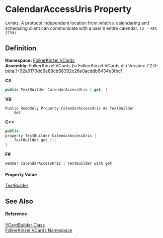 # CalendarAccessUris Property


`CAPURI`: A protocol independent location from which a calendaring and scheduling client can communicate with a user's entire calendar. `(3 - RFC 2739)`



## Definition
**Namespace:** <a href="67dce261-ab8f-dd0a-4c0c-bc2633c1719e.md">FolkerKinzel.VCards</a>  
**Assembly:** FolkerKinzel.VCards (in FolkerKinzel.VCards.dll) Version: 7.2.0-beta.1+92a9170dd6e89cb66392c26e0acddb6434e3fbc1

**C#**
``` C#
public TextBuilder CalendarAccessUris { get; }
```
**VB**
``` VB
Public ReadOnly Property CalendarAccessUris As TextBuilder
	Get
```
**C++**
``` C++
public:
property TextBuilder CalendarAccessUris {
	TextBuilder get ();
}
```
**F#**
``` F#
member CalendarAccessUris : TextBuilder with get
```



#### Property Value
<a href="d749aa8e-5dcf-fbeb-deb6-cd9d032fb67c.md">TextBuilder</a>

## See Also


#### Reference
<a href="4254b25b-c39b-3224-d22e-0072642cabb3.md">VCardBuilder Class</a>  
<a href="67dce261-ab8f-dd0a-4c0c-bc2633c1719e.md">FolkerKinzel.VCards Namespace</a>  

